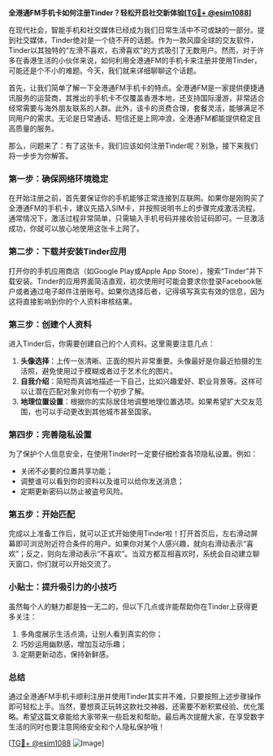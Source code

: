 **全港通FM手机卡如何注册Tinder？轻松开启社交新体验[[TG💪+ @esim1088](https://t.me/s/esim1088)]**

在现代社会，智能手机和社交媒体已经成为我们日常生活中不可或缺的一部分。提到社交媒体，Tinder绝对是一个绕不开的话题。作为一款风靡全球的交友软件，Tinder以其独特的“左滑不喜欢，右滑喜欢”的方式吸引了无数用户。然而，对于许多在香港生活的小伙伴来说，如何利用全港通FM的手机卡来注册并使用Tinder，可能还是个不小的难题。今天，我们就来详细聊聊这个话题。

首先，让我们简单了解一下全港通FM手机卡的特点。全港通FM是一家提供便捷通讯服务的运营商，其推出的手机卡不仅覆盖香港本地，还支持国际漫游，非常适合经常需要与海外朋友联系的人群。此外，该卡的资费合理，套餐灵活，能够满足不同用户的需求。无论是日常通话、短信还是上网冲浪，全港通FM都能提供稳定且高质量的服务。

那么，问题来了：有了这张卡，我们应该如何注册Tinder呢？别急，接下来我们将一步步为你解答。

### **第一步：确保网络环境稳定**
在开始注册之前，首先要保证你的手机能够正常连接到互联网。如果你是刚购买了全港通FM的手机卡，建议先插入SIM卡，并按照说明书上的步骤完成激活流程。通常情况下，激活过程非常简单，只需输入手机号码并接收验证码即可。一旦激活成功，你就可以放心地使用这张卡上网了。

### **第二步：下载并安装Tinder应用**
打开你的手机应用商店（如Google Play或Apple App Store），搜索“Tinder”并下载安装。Tinder的应用界面简洁直观，初次使用时可能会要求你登录Facebook账户或者通过电子邮件注册账号。如果你选择后者，记得填写真实有效的信息，因为这将直接影响到你的个人资料审核结果。

### **第三步：创建个人资料**
进入Tinder后，你需要创建自己的个人资料。这里需要注意几点：
1. **头像选择**：上传一张清晰、正面的照片非常重要。头像最好是你最近拍摄的生活照，避免使用过于模糊或者过于艺术化的图片。
2. **自我介绍**：简短而真诚地描述一下自己，比如兴趣爱好、职业背景等。这样可以让潜在匹配对象对你有一个初步了解。
3. **地理位置设置**：根据你的实际居住地调整地理位置选项。如果希望扩大交友范围，也可以手动更改到其他城市甚至国家。

### **第四步：完善隐私设置**
为了保护个人信息安全，在使用Tinder时一定要仔细检查各项隐私设置。例如：
- 关闭不必要的位置共享功能；
- 调整谁可以看到你的资料以及谁可以给你发送消息；
- 定期更新密码以防止被盗号风险。

### **第五步：开始匹配**
完成以上准备工作后，就可以正式开始使用Tinder啦！打开首页后，左右滑动屏幕即可浏览附近符合条件的用户。如果你对某个人感兴趣，就向右滑动表示“喜欢”；反之，则向左滑动表示“不喜欢”。当双方都互相喜欢时，系统会自动建立聊天窗口，你们就可以开始交流了。

### **小贴士：提升吸引力的小技巧**
虽然每个人的魅力都是独一无二的，但以下几点或许能帮助你在Tinder上获得更多关注：
1. 多角度展示生活点滴，让别人看到真实的你；
2. 巧妙运用幽默感，增加互动乐趣；
3. 定期更新动态，保持新鲜感。

### **总结**
通过全港通FM手机卡顺利注册并使用Tinder其实并不难，只要按照上述步骤操作即可轻松上手。当然，要想真正玩转这款社交神器，还需要不断积累经验、优化策略。希望这篇文章能给大家带来一些启发和帮助。最后再次提醒大家，在享受数字生活的同时也要注意网络安全和个人隐私保护哦！

[[TG💪+ @esim1088](https://t.me/s/esim1088) ![Image](https://i.postimg.cc/4NQfJmqS/Snipaste-2025-05-13-00-14-12.png)]